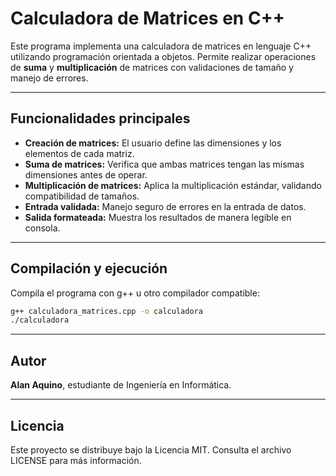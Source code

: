 # Calculadora de Matrices en C++

Este programa implementa una calculadora de matrices en lenguaje C++ utilizando programación orientada a objetos. Permite realizar operaciones de **suma** y **multiplicación** de matrices con validaciones de tamaño y manejo de errores.

---

## Funcionalidades principales

- **Creación de matrices:** El usuario define las dimensiones y los elementos de cada matriz.
- **Suma de matrices:** Verifica que ambas matrices tengan las mismas dimensiones antes de operar.
- **Multiplicación de matrices:** Aplica la multiplicación estándar, validando compatibilidad de tamaños.
- **Entrada validada:** Manejo seguro de errores en la entrada de datos.
- **Salida formateada:** Muestra los resultados de manera legible en consola.

---

## Compilación y ejecución

Compila el programa con g++ u otro compilador compatible:

   ```bash
   g++ calculadora_matrices.cpp -o calculadora
   ./calculadora
   ```

---

## Autor

**Alan Aquino**, estudiante de Ingeniería en Informática.

---

## Licencia

Este proyecto se distribuye bajo la Licencia MIT.
Consulta el archivo LICENSE para más información.
